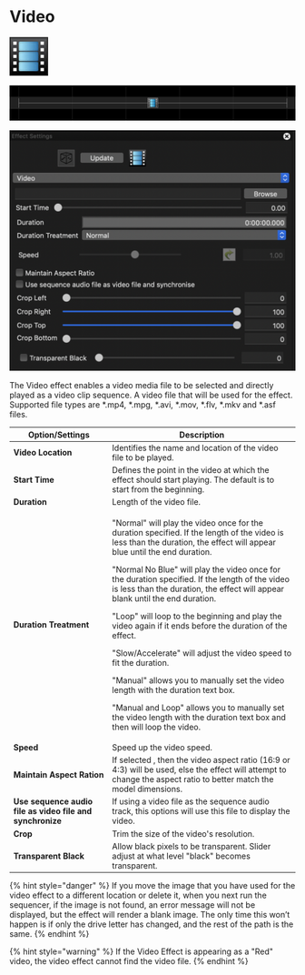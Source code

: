 # Video

![Icon](<../../.gitbook/assets/image (303) (1).png>)

![Sequencer Grid](<../../.gitbook/assets/image (390).png>)

![](<../../.gitbook/assets/image (638).png>)

The Video effect enables a video media file to be selected and directly played as a video clip sequence. A video file that will be used for the effect. Supported file types are \*.mp4, \*.mpg, \*.avi, \*.mov, \*.flv, \*.mkv and \*.asf files.

| Option/Settings                                           | Description                                                                                                                                                                                                                                                                                                                                                                                                                                                                                                                                                                                                                                                                                                                                                                       |
| --------------------------------------------------------- | --------------------------------------------------------------------------------------------------------------------------------------------------------------------------------------------------------------------------------------------------------------------------------------------------------------------------------------------------------------------------------------------------------------------------------------------------------------------------------------------------------------------------------------------------------------------------------------------------------------------------------------------------------------------------------------------------------------------------------------------------------------------------------- |
| **Video Location**                                        | Identifies the name and location of the video file to be played.                                                                                                                                                                                                                                                                                                                                                                                                                                                                                                                                                                                                                                                                                                                  |
| **Start Time**                                            | Defines the point in the video at which the effect should start playing. The default is to start from the beginning.                                                                                                                                                                                                                                                                                                                                                                                                                                                                                                                                                                                                                                                              |
| **Duration**                                              | Length of the video file.                                                                                                                                                                                                                                                                                                                                                                                                                                                                                                                                                                                                                                                                                                                                                         |
| **Duration Treatment**                                    | <p>"Normal" will play the video once for the duration specified. If the length of the video is less than the duration, the effect will appear blue until the end duration.</p><p>"Normal No Blue" will play the video once for the duration specified. If the length of the video is less than the duration, the effect will appear blank until the end duration.</p><p>"Loop" will loop to the beginning and play the video again if it ends before the duration of the effect.</p><p>"Slow/Accelerate" will adjust the video speed to fit the duration.</p><p>"Manual" allows you to manually set the video length with the duration text box.</p><p>"Manual and Loop" allows you to manually set the video length with the duration text box and then will loop the video.</p> |
| **Speed**                                                 | Speed up the video speed.                                                                                                                                                                                                                                                                                                                                                                                                                                                                                                                                                                                                                                                                                                                                                         |
| **Maintain Aspect Ration**                                | If selected , then the video aspect ratio (16:9 or 4:3) will be used, else the effect will attempt to change the aspect ratio to better match the model dimensions.                                                                                                                                                                                                                                                                                                                                                                                                                                                                                                                                                                                                               |
| **Use sequence audio file as video file and synchronize** | If using a video file as the sequence audio track, this options will use this file to display the video.                                                                                                                                                                                                                                                                                                                                                                                                                                                                                                                                                                                                                                                                          |
| **Crop**                                                  | Trim the size of the video's resolution.                                                                                                                                                                                                                                                                                                                                                                                                                                                                                                                                                                                                                                                                                                                                          |
| **Transparent Black**                                     | Allow black pixels to be transparent. Slider adjust at what level "black" becomes transparent.                                                                                                                                                                                                                                                                                                                                                                                                                                                                                                                                                                                                                                                                                    |

{% hint style="danger" %}
If you move the image that you have used for the video effect to a different location or delete it, when you next run the sequencer, if the image is not found, an error message will not be displayed, but the effect will render a blank image. The only time this won’t happen is if only the drive letter has changed, and the rest of the path is the same.
{% endhint %}

{% hint style="warning" %}
If the Video Effect is appearing as a "Red" video, the video effect cannot find the video file.
{% endhint %}
